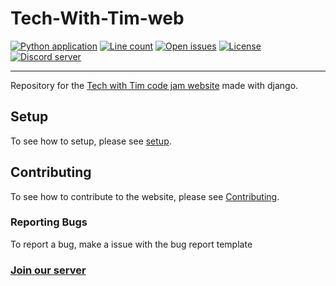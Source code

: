# Tech-With-Tim-web
[![Python application](https://github.com/Tech-With-Tim/twtcodejam.net/workflows/Python%20application/badge.svg?branch=master)](https://github.com/Tech-With-Tim/twtcodejam.net/actions)
[![Line count](https://img.shields.io/tokei/lines/github/Tech-With-TIm/twtcodejam.net)](https://github.com/Tech-With-Tim/twtcodejam.net)
[![Open issues](https://img.shields.io/github/issues/Tech-With-Tim/twtcodejam.net)](https://github.com/Tech-With-Tim/twtcodejam.net/issues)
[![License](https://img.shields.io/github/license/Tech-With-Tim/twtcodejam.net?color=brightgreen)](https://github.com/Tech-With-Tim/twtcodejam.net/blob/master/LICENSE)
[![Discord server](https://img.shields.io/discord/501090983539245061.svg?label=&logo=discord&logoColor=ffffff&color=7389D8&labelColor=6A7EC2)](https://discord.gg/twt)
** **
Repository for the [Tech with Tim code jam website](https://twtcodejam.net) made with django.

## Setup
To see how to setup, please see [setup](SETUP.md).

## Contributing

To see how to contribute to the website, please see [Contributing](CONTRIBUTE.md).

### Reporting Bugs
To report a bug, make a issue with the bug report template


### [Join our server](https://discord.gg/twt)
